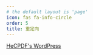 ```yaml
---
# the default layout is 'page'
icon: fas fa-info-circle
order: 5
title: 重定向
---
```


[HeCPDF's WordPress](http://121.199.16.100/)